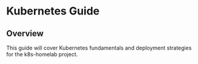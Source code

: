 # Kubernetes Guide

## Overview
This guide will cover Kubernetes fundamentals and deployment strategies for the k8s-homelab project.

